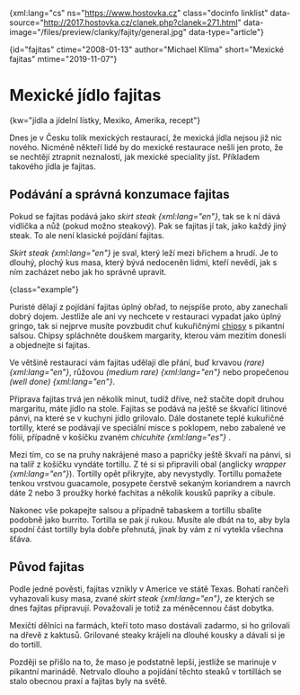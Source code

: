 
{xml:lang="cs" ns="https://www.hostovka.cz" class="docinfo linklist" data-source="http://2017.hostovka.cz/clanek.php?clanek=271.html" data-image="/files/preview/clanky/fajity/general.jpg" data-type="article"}

{id="fajitas" ctime="2008-01-13" author="Michael Klíma" short="Mexické fajitas" mtime="2019-11-07"}

# Mexické jídlo fajitas

{kw="jídla a jídelní lístky, Mexiko, Amerika, recept"}

Dnes je v Česku tolik mexických restaurací, že mexická jídla nejsou již nic nového. Nicméně někteří lidé by do mexické restaurace nešli jen proto, že se nechtějí ztrapnit neznalostí, jak mexické speciality jíst. Příkladem takového jídla je fajitas.

## Podávání a správná konzumace fajitas

Pokud se fajitas podává jako _skirt steak {xml:lang="en"}_, tak se k ní dává vidlička a nůž (pokud možno steakový). Pak se fajitas jí tak, jako každý jiný steak. To ale není klasické pojídání fajitas.

_Skirt steak {xml:lang="en"}_ je sval, který leží mezi břichem a hrudí. Je to dlouhý, plochý kus masa, který bývá nedoceněn lidmi, kteří nevědí, jak s ním zacházet nebo jak ho správně upravit.

{class="example"}

Puristé dělají z pojídání fajitas úplný obřad, to nejspíše proto, aby zanechali dobrý dojem. Jestliže ale ani vy nechcete v restauraci vypadat jako úplný gringo, tak si nejprve musíte povzbudit chuť kukuřičnými [chipsy][1] s pikantní salsou. Chipsy spláchněte douškem margarity, kterou vám mezitím donesli a objednejte si fajitas.

Ve většině restaurací vám fajitas udělají dle přání, buď krvavou _(rare) {xml:lang="en"}_, růžovou _(medium rare) {xml:lang="en"}_ nebo propečenou _(well done) {xml:lang="en"}_.

Příprava fajitas trvá jen několik minut, tudíž dříve, než stačíte dopít druhou margaritu, máte jídlo na stole. Fajitas se podává na ještě se škvařící litinové pánvi, na které se v kuchyni jídlo grilovalo. Dále dostanete teplé kukuřičné tortilly, které se podávají ve speciální misce s poklopem, nebo zabalené ve fólii, případně v košíčku zvaném _chicuhite {xml:lang="es"}_ .

Mezi tím, co se na pruhy nakrájené maso a papričky ještě škvaří na pánvi, si na talíř z košíčku vyndáte tortillu. Z té si si připravili obal (anglicky _wrapper {xml:lang="en"}_). Tortilly opět přikryjte, aby nevystydly. Tortillu pomažete tenkou vrstvou guacamole, posypete čerstvě sekaným koriandrem a navrch dáte 2 nebo 3 proužky horké fachitas a několik kousků papriky a cibule.

Nakonec vše pokapejte salsou a případně tabaskem a tortillu sbalíte podobně jako burrito. Tortilla se pak jí rukou. Musíte ale dbát na to, aby byla spodní část tortilly byla dobře přehnutá, jinak by vám z ní vytekla všechna šťáva.

## Původ fajitas

Podle jedné pověsti, fajitas vznikly v Americe ve státě Texas. Bohatí rančeři vyhazovali kusy masa, zvané _skirt steak {xml:lang="en"}_, ze kterých se dnes fajitas připravují. Považovali je totiž za méněcennou část dobytka.

Mexičtí dělníci na farmách, kteří toto maso dostávali zadarmo, si ho grilovali na dřevě z kaktusů. Grilované steaky krájeli na dlouhé kousky a dávali si je do tortill.

Později se přišlo na to, že maso je podstatně lepší, jestliže se marinuje v pikantní marinádě. Netrvalo dlouho a pojídání těchto steaků v tortillách se stalo obecnou praxí a fajitas byly na světě.

 [1]: /bramborove_lupinky

